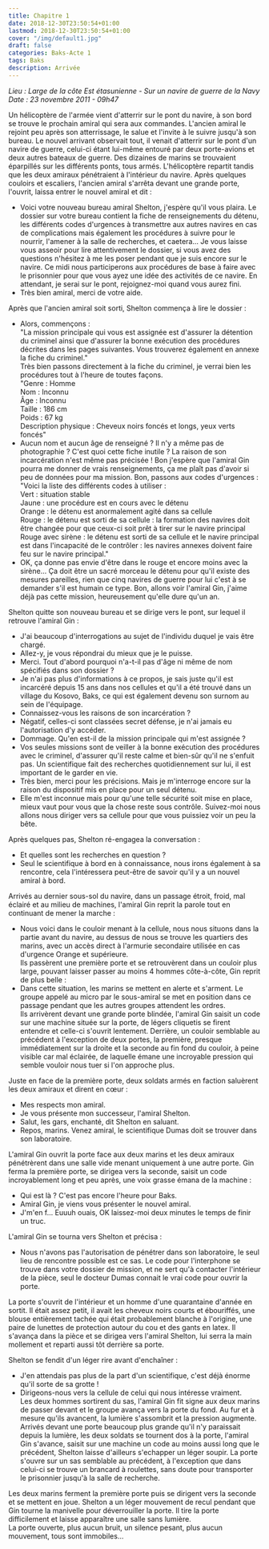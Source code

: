 ```yaml
---
title: Chapitre 1
date: 2018-12-30T23:50:54+01:00
lastmod: 2018-12-30T23:50:54+01:00
cover: "/img/default1.jpg"
draft: false
categories: Baks-Acte 1
tags: Baks
description: Arrivée
---
```

_Lieu : Large de la côte Est étasunienne - Sur un navire de guerre de la Navy  
Date : 23 novembre 2011 - 09h47_

Un hélicoptère de l'armée vient d'atterrir sur le pont du navire, à son bord se trouve le prochain amiral qui sera aux commandes. L'ancien amiral le rejoint peu après son atterrissage, le salue et l'invite à le suivre jusqu'à son bureau. Le nouvel arrivant observait tout, il venait d'atterrir sur le pont d'un navire de guerre, celui-ci étant lui-même entouré par deux porte-avions et deux autres bateaux de guerre. Des dizaines de marins se trouvaient éparpillés sur les différents ponts, tous armés. L'hélicoptère repartit tandis que les deux amiraux pénétraient à l'intérieur du navire. Après quelques couloirs et escaliers, l'ancien amiral s'arrêta devant une grande porte, l'ouvrit, laissa entrer le nouvel amiral et dit :  
- Voici votre nouveau bureau amiral Shelton, j'espère qu'il vous plaira. Le dossier sur votre bureau contient la fiche de renseignements du détenu, les différents codes d'urgences à transmettre aux autres navires en cas de complications mais également les procédures à suivre pour le nourrir, l'amener à la salle de recherches, et caetera... Je vous laisse vous asseoir pour lire attentivement le dossier, si vous avez des questions n'hésitez à me les poser pendant que je suis encore sur le navire. Ce midi nous participerons aux procédures de base à faire avec le prisonnier pour que vous ayez une idée des activités de ce navire. En attendant, je serai sur le pont, rejoignez-moi quand vous aurez fini.  
- Très bien amiral, merci de votre aide.

Après que l'ancien amiral soit sorti, Shelton commença à lire le dossier :  
- Alors, commençons :  
"La mission principale qui vous est assignée est d'assurer la détention du criminel ainsi que d'assurer la bonne exécution des procédures décrites dans les pages suivantes. Vous trouverez également en annexe la fiche du criminel."  
Très bien passons directement à la fiche du criminel, je verrai bien les procédures tout à l'heure de toutes façons.  
"Genre : Homme  
Nom : Inconnu  
Âge : Inconnu  
Taille : 186 cm  
Poids : 67 kg  
Description physique : Cheveux noirs foncés et longs, yeux verts foncés"  
- Aucun nom et aucun âge de renseigné ? Il n'y a même pas de photographie ? C'est quoi cette fiche inutile ? La raison de son incarcération n'est même pas précisée ! Bon j'espère que l'amiral Gin pourra me donner de vrais renseignements, ça me plaît pas d'avoir si peu de données pour ma mission. Bon, passons aux codes d'urgences :  
"Voici la liste des différents codes à utiliser :  
Vert : situation stable  
Jaune : une procédure est en cours avec le détenu  
Orange : le détenu est anormalement agité dans sa cellule  
Rouge : le détenu est sorti de sa cellule : la formation des navires doit être changée pour que ceux-ci soit prêt à tirer sur le navire principal  
Rouge avec sirène : le détenu est sorti de sa cellule et le navire principal est dans l'incapacité de le contrôler : les navires annexes doivent faire feu sur le navire principal."  
- OK, ça donne pas envie d'être dans le rouge et encore moins avec la sirène... Ça doit être un sacré morceau le détenu pour qu'il existe des mesures pareilles, rien que cinq navires de guerre pour lui c'est à se demander s'il est humain ce type. Bon, allons voir l'amiral Gin, j'aime déjà pas cette mission, heureusement qu'elle dure qu'un an.

Shelton quitte son nouveau bureau et se dirige vers le pont, sur lequel il retrouve l'amiral Gin :  
- J'ai beaucoup d'interrogations au sujet de l'individu duquel je vais être chargé.  
- Allez-y, je vous répondrai du mieux que je le puisse.  
- Merci. Tout d'abord pourquoi n'a-t-il pas d'âge ni même de nom spécifiés dans son dossier ?  
- Je n'ai pas plus d'informations à ce propos, je sais juste qu'il est incarcéré depuis 15 ans dans nos cellules et qu'il a été trouvé dans un village du Kosovo, Baks, ce qui est également devenu son surnom au sein de l'équipage.  
- Connaissez-vous les raisons de son incarcération ?  
- Négatif, celles-ci sont classées secret défense, je n'ai jamais eu l'autorisation d'y accéder.  
- Dommage. Qu'en est-il de la mission principale qui m'est assignée ?  
- Vos seules missions sont de veiller à la bonne exécution des procédures avec le criminel, d'assurer qu'il reste calme et bien-sûr qu'il ne s'enfuit pas. Un scientifique fait des recherches quotidiennement sur lui, il est important de le garder en vie.  
- Très bien, merci pour les précisions. Mais je m'interroge encore sur la raison du dispositif mis en place pour un seul détenu.  
- Elle m'est inconnue mais pour qu'une telle sécurité soit mise en place, mieux vaut pour vous que la chose reste sous contrôle. Suivez-moi nous allons nous diriger vers sa cellule pour que vous puissiez voir un peu la bête.  

Après quelques pas, Shelton ré-engagea la conversation :   
- Et quelles sont les recherches en question ?  
- Seul le scientifique à bord en à connaissance, nous irons également à sa rencontre, cela l'intéressera peut-être de savoir qu'il y a un nouvel amiral à bord.   

Arrivés au dernier sous-sol du navire, dans un passage étroit, froid, mal éclairé et au milieu de machines, l'amiral Gin reprit la parole tout en continuant de mener la marche :  
- Nous voici dans le couloir menant à la cellule, nous nous situons dans la partie avant du navire, au dessus de nous se trouve les quartiers des marins, avec un accès direct à l'armurie secondaire utilisée en cas d'urgence Orange et supérieure.  
Ils passèrent une première porte et se retrouvèrent dans un couloir plus large, pouvant laisser passer au moins 4 hommes côte-à-côte, Gin reprit de plus belle :  
- Dans cette situation, les marins se mettent en alerte et s'arment. Le groupe appelé au micro par le sous-amiral se met en position dans ce passage pendant que les autres groupes attendent les ordres.  
Ils arrivèrent devant une grande porte blindée, l'amiral Gin saisit un code sur une machine située sur la porte, de légers cliquetis se firent entendre et celle-ci s'ouvrit lentement. Derrière, un couloir semblable au précédent à l'exception de deux portes, la première, presque immédiatement sur la droite et la seconde au fin fond du couloir, à peine visible car mal éclairée, de laquelle émane une incroyable pression qui semble vouloir nous tuer si l'on approche plus.  

Juste en face de la première porte, deux soldats armés en faction saluèrent les deux amiraux et dirent en cœur :  
- Mes respects mon amiral.  
- Je vous présente mon successeur, l'amiral Shelton.  
- Salut, les gars, enchanté, dit Shelton en saluant.  
- Repos, marins. Venez amiral, le scientifique Dumas doit se trouver dans son laboratoire.  

L'amiral Gin ouvrit la porte face aux deux marins et les deux amiraux pénétrèrent dans une salle vide menant uniquement à une autre porte. Gin ferma la première porte, se dirigea vers la seconde, saisit un code incroyablement long et peu après, une voix grasse émana de la machine :  
- Qui est là ? C'est pas encore l'heure pour Baks.   
- Amiral Gin, je viens vous présenter le nouvel amiral.  
- J'm'en f... Euuuh ouais, OK laissez-moi deux minutes le temps de finir un truc.  

L'amiral Gin se tourna vers Shelton et précisa :  
- Nous n'avons pas l'autorisation de pénétrer dans son laboratoire, le seul lieu de rencontre possible est ce sas. Le code pour l'interphone se trouve dans votre dossier de mission, et ne sert qu'à contacter l'intérieur de la pièce, seul le docteur Dumas connait le vrai code pour ouvrir la porte.  

La porte s'ouvrit de l'intérieur et un homme d'une quarantaine d'année en sortit. Il était assez petit, il avait les cheveux noirs courts et ébouriffés, une blouse entièrement tachée qui était probablement blanche à l'origine, une paire de lunettes de protection autour du cou et des gants en latex. Il s'avança dans la pièce et se dirigea vers l'amiral Shelton, lui serra la main mollement et reparti aussi tôt derrière sa porte.  

Shelton se fendit d'un léger rire avant d'enchaîner :  
- J'en attendais pas plus de la part d'un scientifique, c'est déjà énorme qu'il sorte de sa grotte !  
- Dirigeons-nous vers la cellule de celui qui nous intéresse vraiment.  
Les deux hommes sortirent du sas, l'amiral Gin fit signe aux deux marins de passer devant et le groupe avança vers la porte du fond. Au fur et à mesure qu'ils avancent, la lumière s'assombrit et la pression augmente. Arrivés devant une porte beaucoup plus grande qu'il n'y paraissait depuis la lumière, les deux soldats se tournent dos à la porte, l'amiral Gin s'avance, saisit sur une machine un code au moins aussi long que le précédent, Shelton laisse d'ailleurs s'echapper un léger soupir. La porte s'ouvre sur un sas semblable au précédent, à l'exception que dans celui-ci se trouve un brancard à roulettes, sans doute pour transporter le prisonnier jusqu'à la salle de recherche. 
  
Les deux marins ferment la première porte puis se dirigent vers la seconde et se mettent en joue. Shelton a un léger mouvement de recul pendant que Gin tourne la manivelle pour déverrouiller la porte. Il tire la porte difficilement et laisse apparaître une salle sans lumière.   
La porte ouverte, plus aucun bruit, un silence pesant, plus aucun mouvement, tous sont immobiles...
